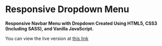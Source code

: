 # Responsive Dropdown Menu

**Responsive Navbar Menu with Dropdown Created Using HTML5, CSS3 (Including SASS), and Vanilla JavaScript.**

You can view the live version at [this link](https://dropdowndev.netlify.app/)
